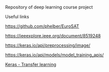 Repository of deep learning course project 

Useful links

https://github.com/phelber/EuroSAT

https://ieeexplore.ieee.org/document/8519248

https://keras.io/api/preprocessing/image/ 

https://keras.io/api/models/model_training_apis/ 

[Keras - Transfer learning](https://keras.io/guides/transfer_learning/)
